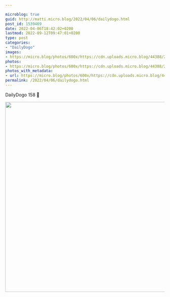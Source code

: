 ```yaml
---

microblog: true
guid: http://matti.micro.blog/2022/04/06/dailydogo.html
post_id: 1539469
date: 2022-04-06T18:42:02+0200
lastmod: 2022-09-12T09:47:01+0200
type: post
categories:
- "DailyDogo"
images:
- https://micro.blog/photos/600x/https://cdn.uploads.micro.blog/44388/2022/72946658dd.jpg
photos:
- https://micro.blog/photos/600x/https://cdn.uploads.micro.blog/44388/2022/72946658dd.jpg
photos_with_metadata:
- url: https://micro.blog/photos/600x/https://cdn.uploads.micro.blog/44388/2022/72946658dd.jpg
permalink: /2022/04/06/dailydogo.html
---
```

DailyDogo 158 🐶

<img src="https://micro.blog/photos/600x/https://blog.martin-haehnel.de/uploads/2022/72946658dd.jpg" width="600" height="600" alt="" />
